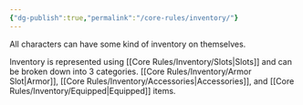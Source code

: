 ```yaml
---
{"dg-publish":true,"permalink":"/core-rules/inventory/"}
---
```


All characters can have some kind of inventory on themselves.

Inventory is represented using [[Core Rules/Inventory/Slots\|Slots]] and can be broken down into 3 categories. [[Core Rules/Inventory/Armor Slot\|Armor]], [[Core Rules/Inventory/Accessories\|Accessories]], and [[Core Rules/Inventory/Equipped\|Equipped]] items.




